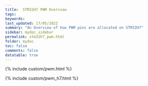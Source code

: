 ```yaml
---
title:  STM32H7 PWM Overview
tags: 
keywords: 
last_updated: 17/05/2022
summary: "An Overview of how PWM pins are allocated on STM32H7"
sidebar: mydoc_sidebar
permalink: stm32h7_pwm.html
folder: mydoc
toc: false
comments: false
datatable: true
---
```


{% include custom/pwm.html %}

{% include custom/pwm_h7.html %}